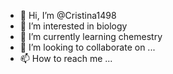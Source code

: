 - 👋 Hi, I’m @Cristina1498
- 👀 I’m interested in biology
- 🌱 I’m currently learning chemestry
- 💞️ I’m looking to collaborate on ...
- 📫 How to reach me ...

<!---
Cristina1498/Cristina1498 is a ✨ special ✨ repository because its `README.md` (this file) appears on your GitHub profile.
You can click the Preview link to take a look at your changes.
--->
